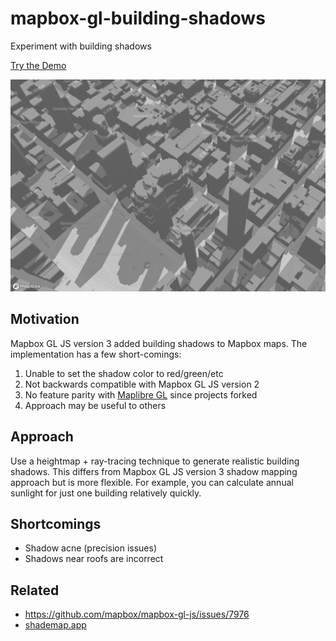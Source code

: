# mapbox-gl-building-shadows
Experiment with building shadows

[Try the Demo](https://ted-piotrowski.github.io/mapbox-gl-building-shadows/index.html)

[![Mapbox GL Building Shadows demo](/screen.png)](https://ted-piotrowski.github.io/mapbox-gl-building-shadows/index.html)

## Motivation

Mapbox GL JS version 3 added building shadows to Mapbox maps. The implementation has a few short-comings:

1. Unable to set the shadow color to red/green/etc
2. Not backwards compatible with Mapbox GL JS version 2
3. No feature parity with [Maplibre GL](https://maplibre.org/maplibre-gl-js/docs/) since projects forked
4. Approach may be useful to others

## Approach

Use a heightmap + ray-tracing technique to generate realistic building shadows. This differs from Mapbox GL JS version 3 shadow mapping approach but is more flexible. For example, you can calculate annual sunlight for just one building relatively quickly.

## Shortcomings

- Shadow acne (precision issues)
- Shadows near roofs are incorrect

## Related

- https://github.com/mapbox/mapbox-gl-js/issues/7976
- [shademap.app](shademap.app)

